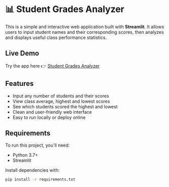 # 📊 Student Grades Analyzer

This is a simple and interactive web application built with **Streamlit**. It allows users to input student names and their corresponding scores, then analyzes and displays useful class performance statistics.

## Live Demo
Try the app here 👉 [Student Grades Analyzer](https://student-grade-analyzer.streamlit.app)

## Features

- Input any number of students and their scores
- View class average, highest and lowest scores
- See which students scored the highest and lowest
- Clean and user-friendly web interface
- Easy to run locally or deploy online

## Requirements

To run this project, you'll need:

- Python 3.7+
- Streamlit

Install dependencies with:

```bash
pip install -r requirements.txt
